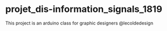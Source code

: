 # projet_dis-information_signals_1819
This project is an arduino class for graphic designers @lecoldedesign
